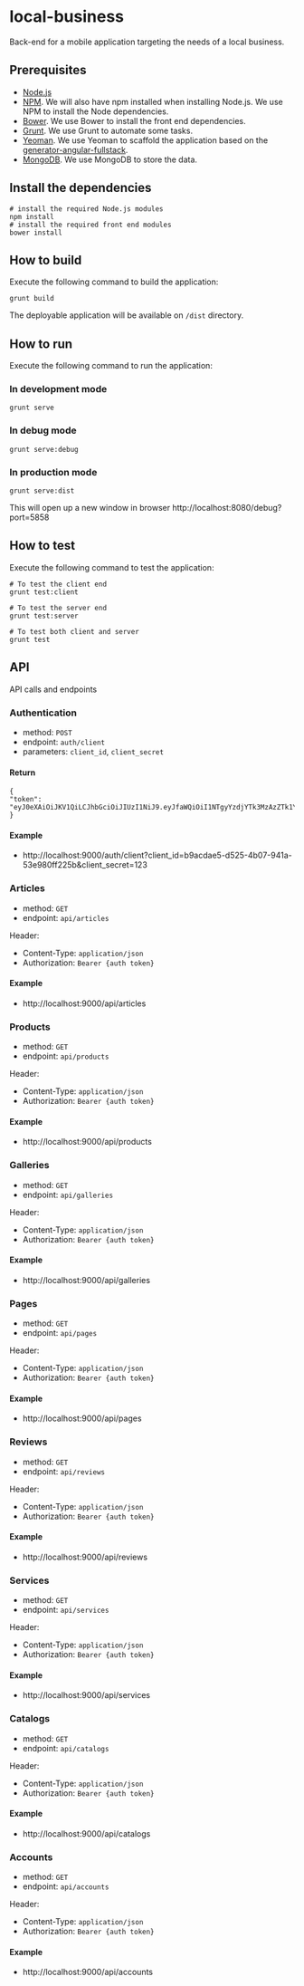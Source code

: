 local-business
==============

Back-end for a mobile application targeting the needs of a local business.

## Prerequisites

* [Node.js](http://nodejs.org)
* [NPM](http://npmjs.org). We will also have npm installed when installing Node.js. We use NPM to install the Node dependencies.
* [Bower](http://bower.io/). We use Bower to install the front end dependencies.
* [Grunt](http://gruntjs.com). We use Grunt to automate some tasks.
* [Yeoman](http://yeoman.io/). We use Yeoman to scaffold the application based on the [generator-angular-fullstack](https://github.com/DaftMonk/generator-angular-fullstack).
* [MongoDB](http://www.mongodb.org/). We use MongoDB to store the data.

## Install the dependencies

```
# install the required Node.js modules
npm install
# install the required front end modules
bower install
```

## How to build

Execute the following command to build the application:

```
grunt build
```

The deployable application will be available on `/dist` directory.

## How to run

Execute the following command to run the application:

### In development mode

```
grunt serve
```

### In debug mode

```
grunt serve:debug
```

### In production mode

```
grunt serve:dist
```

This will open up a new window in browser http://localhost:8080/debug?port=5858

## How to test

Execute the following command to test the application:

```
# To test the client end
grunt test:client

# To test the server end
grunt test:server

# To test both client and server
grunt test
```

## API

API calls and endpoints

### Authentication

* method: `POST`
* endpoint: `auth/client`
* parameters: `client_id`, `client_secret`

#### Return
````
{
"token": "eyJ0eXAiOiJKV1QiLCJhbGciOiJIUzI1NiJ9.eyJfaWQiOiI1NTgyYzdjYTk3MzAzZTk1YzRmODc1ZmEiLCJpYXQiOjE0MzQ2MzU2NjM0OTIsImV4cCI6MTQzNDY1MzY2MzQ5Mn0.6HbAmq89XMvKQgXKwa5KOWcmlM3voXfy9Wks9t9rTw0"
}
````

#### Example

* http://localhost:9000/auth/client?client_id=b9acdae5-d525-4b07-941a-53e980ff225b&client_secret=123

### Articles

* method: `GET`
* endpoint: `api/articles`

Header:
* Content-Type: `application/json`
* Authorization: `Bearer {auth token}`

#### Example
* http://localhost:9000/api/articles

### Products

* method: `GET`
* endpoint: `api/products`

Header:
* Content-Type: `application/json`
* Authorization: `Bearer {auth token}`

#### Example
* http://localhost:9000/api/products

### Galleries

* method: `GET`
* endpoint: `api/galleries`

Header:
* Content-Type: `application/json`
* Authorization: `Bearer {auth token}`

#### Example
* http://localhost:9000/api/galleries

### Pages

* method: `GET`
* endpoint: `api/pages`

Header:
* Content-Type: `application/json`
* Authorization: `Bearer {auth token}`

#### Example
* http://localhost:9000/api/pages

### Reviews

* method: `GET`
* endpoint: `api/reviews`

Header:
* Content-Type: `application/json`
* Authorization: `Bearer {auth token}`

#### Example
* http://localhost:9000/api/reviews

### Services

* method: `GET`
* endpoint: `api/services`

Header:
* Content-Type: `application/json`
* Authorization: `Bearer {auth token}`

#### Example
* http://localhost:9000/api/services

### Catalogs

* method: `GET`
* endpoint: `api/catalogs`

Header:
* Content-Type: `application/json`
* Authorization: `Bearer {auth token}`

#### Example
* http://localhost:9000/api/catalogs


### Accounts

* method: `GET`
* endpoint: `api/accounts`

Header:
* Content-Type: `application/json`
* Authorization: `Bearer {auth token}`

#### Example
* http://localhost:9000/api/accounts
